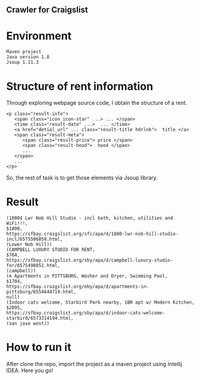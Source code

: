 ## Crawler for Craigslist

# Environment
```
Maven project
Java version 1.8
Jsoup 1.11.3

```

# Structure of rent information
Through exploring webpage source code, I obtain the structure of a rent.

```
<p class="result-info">
   <span class="icon icon-star" ...> ... </span>
   <time class="result-date" ...>  ... </time>
   <a href="detial_url" ... class="result-title hdrlnk">  title </a>
   <span class="result-meta">
      <span class="result-price"> price </span>
	  <span class="result-hood">  hood </span>
	  ...
   </span>
   ...
</p>

```

So, the rest of task is to get those elements via Jsoup library.

# Result

```
(1800$ Lwr Nob Hill Studio - incl bath, kitchen, utilities and WiFi!!!,
$1800,
https://sfbay.craigslist.org/sfc/apa/d/1800-lwr-nob-hill-studio-incl/6575506858.html,
(Lower Nob Hill))
(CAMPBELL LUXURY STUDIO FOR RENT,
$764,
https://sfbay.craigslist.org/sby/apa/d/campbell-luxury-studio-for/6575490851.html,
(campbell))
(❄ Apartments in PITTSBURG, Washer and Dryer, Swimming Pool,
$1704,
https://sfbay.craigslist.org/eby/apa/d/apartments-in-pittsburg/6554644719.html,
null)
(Indoor cats welcome, Starbird Park nearby, 1BR apt w/ Modern Kitchen,
$2095,
https://sfbay.craigslist.org/sby/apa/d/indoor-cats-welcome-starbird/6573314194.html,
(san jose west))
```


# How to run it
After clone the repo, import the project as a maven project using Intellij IDEA. Here you go!

